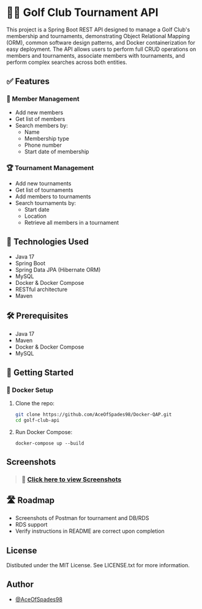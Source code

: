 
# 🏌️‍♂️ Golf Club Tournament API

This project is a Spring Boot REST API designed to manage a Golf Club's membership and tournaments, demonstrating Object Relational Mapping (ORM), common software design patterns, and Docker containerization for easy deployment. The API allows users to perform full CRUD operations on members and tournaments, associate members with tournaments, and perform complex searches across both entities.

## ✅ Features

### 📇 Member Management
- Add new members
- Get list of members
- Search members by:
  - Name
  - Membership type
  - Phone number
  - Start date of membership

### 🏆 Tournament Management
- Add new tournaments
- Get list of tournaments
- Add members to tournaments
- Search tournaments by:
  - Start date
  - Location
  - Retrieve all members in a tournament


## 🧱 Technologies Used
- Java 17
- Spring Boot
- Spring Data JPA (Hibernate ORM)
- MySQL
- Docker & Docker Compose
- RESTful architecture
- Maven

## 🛠️ Prerequisites

- Java 17
- Maven
- Docker & Docker Compose
- MySQL

## 🚀 Getting Started

### 🐳 Docker Setup

1. Clone the repo:
   ```bash
   git clone https://github.com/AceOfSpades98/Docker-QAP.git
   cd golf-club-api
   ```
2. Run Docker Compose:
    ```
    docker-compose up --build
    ```
    
## Screenshots

> ### 📸 [Click here to view Screenshots](screenshots.md)

## 🛣️ Roadmap

- Screenshots of Postman for tournament and DB/RDS
- RDS support
- Verify instructions in README are correct upon completion

## License

Distibuted under the MIT License. See LICENSE.txt for more information.


## Author

- [@AceOfSpades98](https://github.com/AceOfSpades98)

